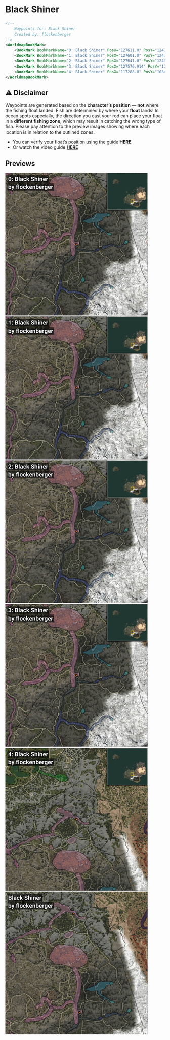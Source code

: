 # Black Shiner
```xml
<!--
    Waypoints for: Black Shiner
    Created by: flockenberger
-->
<WorldmapBookMark>
    <BookMark BookMarkName="0: Black Shiner" PosX="127611.0" PosY="12475.0" PosZ="-377105.0" />
    <BookMark BookMarkName="1: Black Shiner" PosX="127601.0" PosY="12475.0" PosZ="-377116.0" />
    <BookMark BookMarkName="2: Black Shiner" PosX="127641.0" PosY="12497.0" PosZ="-376936.0" />
    <BookMark BookMarkName="3: Black Shiner" PosX="127576.914" PosY="12475.661" PosZ="-377101.8" />
    <BookMark BookMarkName="4: Black Shiner" PosX="117288.0" PosY="10841.0" PosZ="-206613.0" />
</WorldmapBookMark>
```

## ⚠️ Disclaimer
Waypoints are generated based on the __**character’s position**__ — __not__ where the fishing float landed.
Fish are determined by where your **float** lands!
In ocean spots especially, the direction you cast your rod can place your float in a **different fishing zone**, which may result in catching the wrong type of fish.
Please pay attention to the preview images showing where each location is in relation to the outlined zones.

- You can verify your float’s position using the guide [**HERE**](https://flockenberger.github.io/bdo-fish-position/)
- Or watch the video guide [**HERE**](https://youtu.be/t-VXcRoNojk)

## Previews
<img src="./Black Shiner_0_Preview.webp" width="450"/> <img src="./Black Shiner_1_Preview.webp" width="450"/> <img src="./Black Shiner_2_Preview.webp" width="450"/> <img src="./Black Shiner_3_Preview.webp" width="450"/> <img src="./Black Shiner_4_Preview.webp" width="450"/> <img src="./Black Shiner_Preview.webp" width="450"/> 